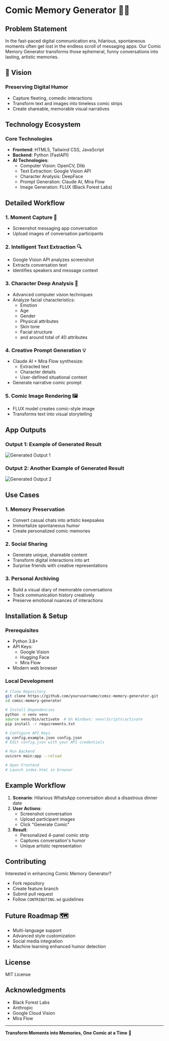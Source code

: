 # Comic Memory Generator 🎨📱

## Problem Statement

In the fast-paced digital communication era, hilarious, spontaneous moments often get lost in the endless scroll of messaging apps. Our Comic Memory Generator transforms those ephemeral, funny conversations into lasting, artistic memories.

## 🚀 Vision

### Preserving Digital Humor
- Capture fleeting, comedic interactions
- Transform text and images into timeless comic strips
- Create shareable, memorable visual narratives

## Technology Ecosystem

### Core Technologies
- **Frontend**: HTML5, Tailwind CSS, JavaScript
- **Backend**: Python (FastAPI)
- **AI Technologies**:
  - Computer Vision: OpenCV, Dlib
  - Text Extraction: Google Vision API
  - Character Analysis: DeepFace
  - Prompt Generation: Claude AI, Mira Flow
  - Image Generation: FLUX (Black Forest Labs)

## Detailed Workflow

### 1. Moment Capture 📸
- Screenshot messaging app conversation
- Upload images of conversation participants

### 2. Intelligent Text Extraction 🔍
- Google Vision API analyzes screenshot
- Extracts conversation text
- Identifies speakers and message context

### 3. Character Deep Analysis 👤
- Advanced computer vision techniques
- Analyze facial characteristics:
  - Emotion
  - Age
  - Gender
  - Physical attributes
  - Skin tone
  - Facial structure
  - and around total of 40 attributes

### 4. Creative Prompt Generation 💡
- Claude AI + Mira Flow synthesize:
  - Extracted text
  - Character details
  - User-defined situational context
- Generate narrative comic prompt

### 5. Comic Image Rendering 🖼️
- FLUX model creates comic-style image
- Transforms text into visual storytelling

## App Outputs

### Output 1: Example of Generated Result
![Generated Output 1](https://github.com/mir4gee/Comic-Generator-MIRANETWORK/blob/main/WhatsApp%20Image%202025-01-25%20at%209.16.22%20PM.jpeg)

### Output 2: Another Example of Generated Result
![Generated Output 2](https://github.com/mir4gee/Comic-Generator-MIRANETWORK/blob/main/WhatsApp%20Image%202025-01-25%20at%209.28.36%20PM.jpeg)

## Use Cases

### 1. Memory Preservation
- Convert casual chats into artistic keepsakes
- Immortalize spontaneous humor
- Create personalized comic memories

### 2. Social Sharing
- Generate unique, shareable content
- Transform digital interactions into art
- Surprise friends with creative representations

### 3. Personal Archiving
- Build a visual diary of memorable conversations
- Track communication history creatively
- Preserve emotional nuances of interactions

## Installation & Setup

### Prerequisites
- Python 3.8+
- API Keys:
  - Google Vision
  - Hugging Face
  - Mira Flow
- Modern web browser

### Local Development

```bash
# Clone Repository
git clone https://github.com/yourusername/comic-memory-generator.git
cd comic-memory-generator

# Install Dependencies
python -m venv venv
source venv/bin/activate  # On Windows: venv\Scripts\activate
pip install -r requirements.txt

# Configure API Keys
cp config.example.json config.json
# Edit config.json with your API credentials

# Run Backend
uvicorn main:app --reload

# Open Frontend
# Launch index.html in browser
```

## Example Workflow

1. **Scenario**: Hilarious WhatsApp conversation about a disastrous dinner date
2. **User Actions**:
   - Screenshot conversation
   - Upload participant images
   - Click "Generate Comic"
3. **Result**: 
   - Personalized 4-panel comic strip
   - Captures conversation's humor
   - Unique artistic representation

## Contributing

Interested in enhancing Comic Memory Generator?
- Fork repository
- Create feature branch
- Submit pull request
- Follow `CONTRIBUTING.md` guidelines

## Future Roadmap 🗺️
- Multi-language support
- Advanced style customization
- Social media integration
- Machine learning enhanced humor detection

## License
MIT License

## Acknowledgments
- Black Forest Labs
- Anthropic
- Google Cloud Vision
- Mira Flow

---

**Transform Moments into Memories, One Comic at a Time** 🌟
